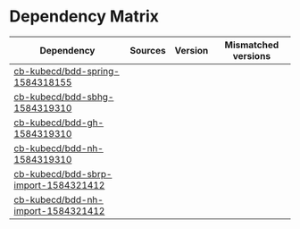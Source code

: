 # Dependency Matrix

Dependency | Sources | Version | Mismatched versions
---------- | ------- | ------- | -------------------
[cb-kubecd/bdd-spring-1584318155](https://github.com/cb-kubecd/bdd-spring-1584318155.git) |  | []() | 
[cb-kubecd/bdd-sbhg-1584319310](https://github.com/cb-kubecd/bdd-sbhg-1584319310.git) |  | []() | 
[cb-kubecd/bdd-gh-1584319310](https://github.com/cb-kubecd/bdd-gh-1584319310.git) |  | []() | 
[cb-kubecd/bdd-nh-1584319310](https://github.com/cb-kubecd/bdd-nh-1584319310.git) |  | []() | 
[cb-kubecd/bdd-sbrp-import-1584321412](https://github.com/cb-kubecd/bdd-sbrp-import-1584321412.git) |  | []() | 
[cb-kubecd/bdd-nh-import-1584321412](https://github.com/cb-kubecd/bdd-nh-import-1584321412.git) |  | []() | 
